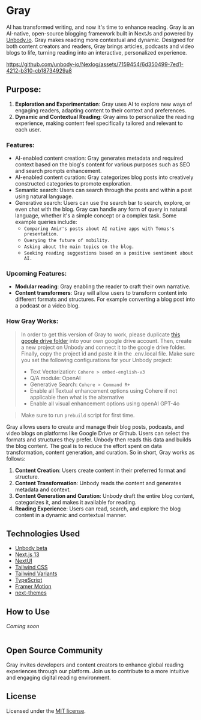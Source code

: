 # Gray
AI has transformed writing, and now it's time to enhance reading. Gray is an AI-native, open-source blogging framework built in NextJs and powered by [Unbody.io](Unbody.io). Gray makes reading more contextual and dynamic. Designed for both content creators and readers, Gray brings articles, podcasts and video blogs to life, turning reading into an interactive, personalized experience.

https://github.com/unbody-io/Nexlog/assets/7159454/6d350499-7ed1-4212-b310-cb18734929a8

## Purpose:
1. **Exploration and Experimentation**: Gray uses AI to explore new ways of engaging readers, adapting content to their context and preferences.
2. **Dynamic and Contextual Reading**: Gray aims to personalize the reading experience, making content feel specifically tailored and relevant to each user.

### Features:
- AI-enabled content creation: Gray generates metadata and required context based on the blog's content for various purposes such as SEO and search prompts enhancement.
- AI-enabled content curation: Gray categorizes blog posts into creatively constructed categories to promote exploration.
- Semantic search: Users can search through the posts and within a post using natural language.
- Generative search: Users can use the search bar to search, explore, or even chat with the blog. Gray can handle any form of query in natural language, whether it's a simple concept or a complex task.
  Some example queries include:
    - `Comparing Amir's posts about AI native apps with Tomas's presentation.`
    - `Querying the future of mobility.`
    - `Asking about the main topics on the blog.`
    - `Seeking reading suggestions based on a positive sentiment about AI.`

### Upcoming Features:
- **Modular reading**: Gray enabling the reader to craft their own narrative.
- **Content transformers**: Gray will allow users to transform content into different formats and structures. For example converting a blog post into a podcast or a video blog.

### How Gray Works:

> In order to get this version of Gray to work, please duplicate [this google drive folder](https://drive.google.com/drive/u/0/folders/1byDYdJ22Gw9akX5G5wm8yVCML8GmIqB3) into your own google drive account. Then, create a new project on Unbody and connect it to the google drive folder. Finally, copy the project id and paste it in the .env.local file.
> Make sure you set the following configurations for your Unbody project:
> - Text Vectorization: `Cohere > embed-english-v3`
> - Q/A module: OpenAI
> - Generative Search: `Cohere > Command R+`
> - Enable all Textual enhancement options using Cohere if not applicable then what is the alternative
> - Enable all visual enhancement options using openAI GPT-4o

> Make sure to run `prebuild` script for first time. 

Gray allows users to create and manage their blog posts, podcasts, and video blogs on platforms like Google Drive or Github. Users can select the formats and structures they prefer. Unbody then reads this data and builds the blog content. The goal is to reduce the effort spent on data transformation, content generation, and curation.
So in short, Gray works as follows:
1. **Content Creation**: Users create content in their preferred format and structure.
2. **Content Transformation**: Unbody reads the content and generates metadata and context.
3. **Content Generation and Curation**: Unbody draft the entire blog content, categorizes it, and makes it available for reading.
4. **Reading Experience**: Users can read, search, and explore the blog content in a dynamic and contextual manner.

## Technologies Used
- [Unbody beta](https://unbody.io)
- [Next.js 13](https://nextjs.org/docs/getting-started)
- [NextUI](https://nextui.org)
- [Tailwind CSS](https://tailwindcss.com)
- [Tailwind Variants](https://tailwind-variants.org)
- [TypeScript](https://www.typescriptlang.org)
- [Framer Motion](https://www.framer.com/motion)
- [next-themes](https://github.com/pacocoursey/next-themes)

## How to Use
*Coming soon*
```bash
```

## Open Source Community
Gray invites developers and content creators to enhance global reading experiences through our platform. Join us to contribute to a more intuitive and engaging digital reading environment.

## License

Licensed under the [MIT license](https://github.com/nextui-org/next-pages-template/blob/main/LICENSE).

